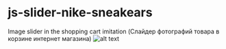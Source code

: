 # js-slider-nike-sneakears
Image slider in the shopping cart imitation (Слайдер фотографий товара в корзине интернет магазина)
![alt text](https://github.com/netology-code/hj-homeworks/raw/master/browser/slider/res/slider.gif)
